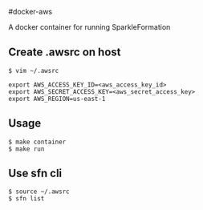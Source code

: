 #docker-aws

A docker container for running SparkleFormation

Create .awsrc on host
---
	$ vim ~/.awsrc

	export AWS_ACCESS_KEY_ID=<aws_access_key_id>
	export AWS_SECRET_ACCESS_KEY=<aws_secret_access_key>
	export AWS_REGION=us-east-1

Usage
---
	$ make container
	$ make run
	
Use sfn cli	
---
	$ source ~/.awsrc
	$ sfn list